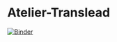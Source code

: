 ﻿# Atelier-Translead
[![Binder](https://mybinder.org/badge_logo.svg)](https://mybinder.org/v2/gh/Matthieu-LORMEAU/customer-segmentation-translead/master?filepath=Translead-Data-Workshop.ipynb)
